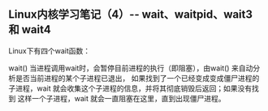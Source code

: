 ## Linux内核学习笔记（4）-- wait、waitpid、wait3 和 wait4

Linux下有四个wait函数：


wait()
	当进程调用wait时，会暂停目前进程的执行（即阻塞），由wait() 来自动分析是否当前进程的某个子进程已退出，
如果找到了一个已经变成变成僵尸进程的子进程，wait 就会收集这个子进程的信息，并将其彻底销毁后返回；如果没有找到
这样一个子进程，wait 就会一直阻塞在这里，直到出现僵尸进程。 
